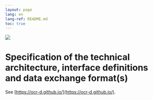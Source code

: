 ```yaml
---
layout: page
lang: en
lang-ref: README.md
toc: true
---
```


<img src="http://ocr-d.de/sites/default/files/Header1-Text-gold_3.png">

# Specification of the technical architecture, interface definitions and data exchange format(s)

See [https://ocr-d.github.io/](https://ocr-d.github.io/).
